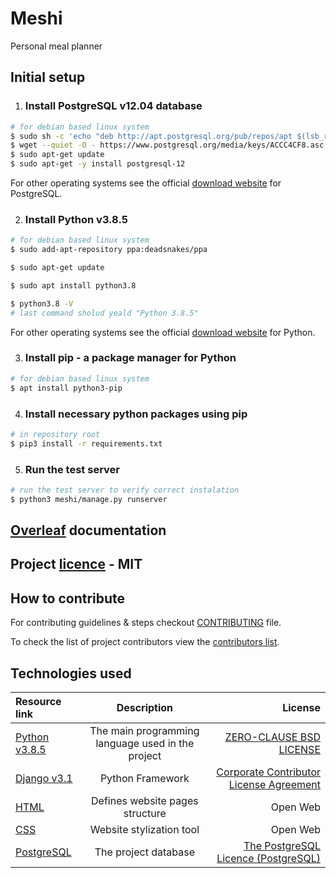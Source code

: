 # Meshi

Personal meal planner

## Initial setup

1. ### Install **PostgreSQL v12.04** database

```sh
# for debian based linux system
$ sudo sh -c 'echo "deb http://apt.postgresql.org/pub/repos/apt $(lsb_release -cs)-pgdg main" > /etc/apt/sources.list.d/pgdg.list'
$ wget --quiet -O - https://www.postgresql.org/media/keys/ACCC4CF8.asc | sudo apt-key add -
$ sudo apt-get update
$ sudo apt-get -y install postgresql-12
```
For other operating systems see the official [download website](https://www.postgresql.org/download/) for PostgreSQL.

2. ### Install Python v3.8.5 
```sh
# for debian based linux system
$ sudo add-apt-repository ppa:deadsnakes/ppa

$ sudo apt-get update

$ sudo apt install python3.8 

$ python3.8 -V
# last command sholud yeald "Python 3.8.5"
```

For other operating systems see the official [download website](https://www.python.org/downloads/release/python-385/) for Python.

3. ### Install **pip** - a package manager for Python

```sh
# for debian based linux system
$ apt install python3-pip
```

4. ### Install necessary python packages using pip

```sh
# in repository root
$ pip3 install -r requirements.txt
```

5. ### Run the test server

```sh
# run the test server to verify correct instalation
$ python3 meshi/manage.py runserver
```
## [Overleaf](https://www.overleaf.com/project/5f952cfe700e1900017792fb) documentation

## Project [licence](meshi/LICENSE) - MIT

## How to contribute

For contributing guidelines & steps checkout [CONTRIBUTING](meshi/CONTRIBUTING.md) file.

To check the list of project contributors view the [contributors list](Contributors.csv).

## Technologies used

| Resource link      | Description | License |
| :------------- | :----------: | -----------: |
|  [Python v3.8.5](https://www.python.org/) | The main programming language used in the project | [ZERO-CLAUSE BSD LICENSE](https://docs.python.org/3/license.html#zero-clause-bsd-license-for-code-in-the-python-release-documentation) |
|    [Django v3.1](https://www.djangoproject.com/) | Python Framework | [Corporate Contributor License Agreement](https://media.djangoproject.com/foundation/ccla.pdf) |   
|    [HTML](https://html.spec.whatwg.org/) | Defines website pages structure | Open Web |
|    [CSS](https://www.w3.org/Style/CSS/Overview.en.html) | Website stylization tool | Open Web |
|   [PostgreSQL](https://www.postgresql.org/) | The project database | [The PostgreSQL Licence (PostgreSQL)](https://opensource.org/licenses/postgresql) |
